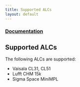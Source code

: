 ```yaml
---
title: Supported ALCs
layout: default
---
```


### [Documentation](/documentation)
## Supported ALCs

The following ALCs are supported:

- Vaisala CL31, CL51
- Lufft CHM 15k
- Sigma Space MiniMPL
